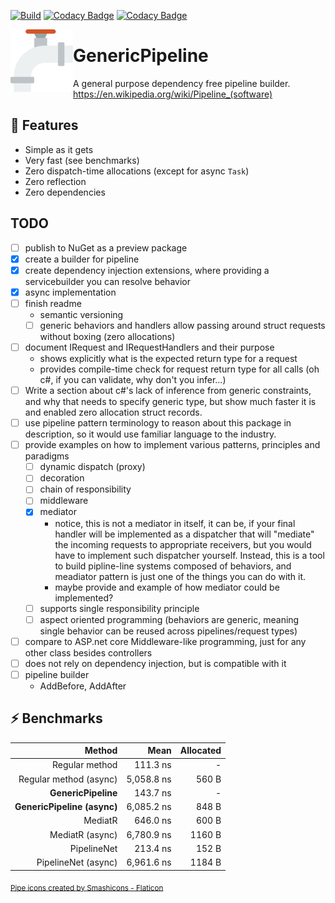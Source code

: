 [![Build](https://github.com/lawrence-laz/generic-pipeline/workflows/Build/badge.svg)](https://github.com/lawrence-laz/generic-pipeline/actions?query=workflow%3ABuild)
[![Codacy Badge](https://app.codacy.com/project/badge/Grade/dd3ad618de8541a88ab111e260733a6f)](https://www.codacy.com/gh/lawrence-laz/generic-pipeline/dashboard?utm_source=github.com&amp;utm_medium=referral&amp;utm_content=lawrence-laz/generic-pipeline&amp;utm_campaign=Badge_Grade)
[![Codacy Badge](https://app.codacy.com/project/badge/Coverage/dd3ad618de8541a88ab111e260733a6f)](https://www.codacy.com/gh/lawrence-laz/generic-pipeline/dashboard?utm_source=github.com&utm_medium=referral&utm_content=lawrence-laz/generic-pipeline&utm_campaign=Badge_Coverage)

<img align="left" width="100" height="100" src="images/icon.png">

# GenericPipeline

A general purpose dependency free pipeline builder.
https://en.wikipedia.org/wiki/Pipeline_(software)

## 🌟 Features
- Simple as it gets
- Very fast (see benchmarks)
- Zero dispatch-time allocations (except for async `Task`)
- Zero reflection
- Zero dependencies

## TODO
- [ ] publish to NuGet as a preview package 
- [x] create a builder for pipeline
- [x] create dependency injection extensions, where providing a servicebuilder you can resolve behavior
- [x] async implementation
- [ ] finish readme
    - semantic versioning
    - [ ] generic behaviors and handlers allow passing around struct requests without boxing (zero allocations)
- [ ] document IRequest and IRequestHandlers and their purpose
    - shows explicitly what is the expected return type for a request
    - provides compile-time check for request return type for all calls (oh c#, if you can validate, why don't you infer...)
- [ ] Write a section about c#'s lack of inference from generic constraints, and why that needs to specify generic type, but show much faster it is and enabled zero allocation struct records.
- [ ] use pipeline pattern terminology to reason about this package in description, so it would use familiar language to the industry. 
- [ ] provide examples on how to implement various patterns, principles and paradigms
    - [ ] dynamic dispatch (proxy)
    - [ ] decoration
    - [ ] chain of responsibility
    - [ ] middleware 
    - [x] mediator
        - notice, this is not a mediator in itself, it can be, if your final handler will be implemented as a dispatcher that will "mediate" the incoming requests to appropriate receivers, but you would have to implement such dispatcher yourself. Instead, this is a tool to build pipline-line systems composed of behaviors, and meadiator pattern is just one of the things you can do with it.
        - maybe provide and example of how mediator could be implemented?
    - [ ] supports single responsibility principle
    - [ ] aspect oriented programming (behaviors are generic, meaning single behavior can be reused across pipelines/request types) 
- [ ] compare to ASP.net core Middleware-like programming, just for any other class besides controllers
- [ ] does not rely on dependency injection, but is compatible with it
- [ ] pipeline builder
    - AddBefore, AddAfter

## ⚡️ Benchmarks
|                 Method  |       Mean | Allocated |
|------------------------:|-----------:|----------:|
|          Regular method |   111.3 ns |         - |
|  Regular method (async) | 5,058.8 ns |     560 B |
|         **GenericPipeline** |   143.7 ns |         - |
| **GenericPipeline (async)** | 6,085.2 ns |     848 B |
|                 MediatR |   646.0 ns |     600 B |
|         MediatR (async) | 6,780.9 ns |    1160 B |
|             PipelineNet |   213.4 ns |     152 B |
|     PipelineNet (async) | 6,961.6 ns |    1184 B |
 
<sub>
<a href="https://www.flaticon.com/free-icons/pipe" title="pipe icons">Pipe icons created by Smashicons - Flaticon</a>
</sub>

